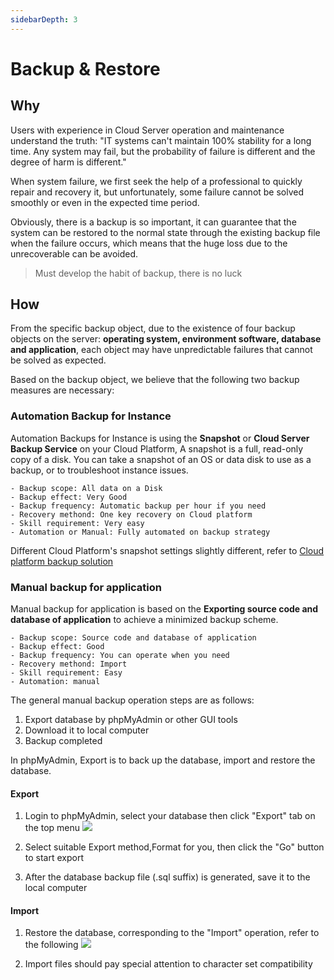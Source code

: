 ```yaml
---
sidebarDepth: 3
---
```


# Backup & Restore

## Why

Users with experience in Cloud Server operation and maintenance understand the truth: "IT systems can't maintain 100% stability for a long time. Any system may fail, but the probability of failure is different and the degree of harm is different."

When system failure, we first seek the help of a professional to quickly repair and recovery it, but unfortunately, some failure cannot be solved smoothly or even in the expected time period.

Obviously, there is a backup is so important, it can guarantee that the system can be restored to the normal state through the existing backup file when the failure occurs, which means that the huge loss due to the unrecoverable can be avoided.

> Must develop the habit of backup, there is no luck

## How

From the specific backup object, due to the existence of four backup objects on the server: **operating system, environment software, database and application**, each object may have unpredictable failures that cannot be solved as expected.

Based on the backup object, we believe that the following two backup measures are necessary:

### Automation Backup for Instance

Automation Backups for Instance is using the **Snapshot** or **Cloud Server Backup Service** on your Cloud Platform, A snapshot is a full, read-only copy of a disk. You can take a snapshot of an OS or data disk to use as a backup, or to troubleshoot instance issues.

```
- Backup scope: All data on a Disk
- Backup effect: Very Good
- Backup frequency: Automatic backup per hour if you need
- Recovery methond: One key recovery on Cloud platform
- Skill requirement: Very easy 
- Automation or Manual: Fully automated on backup strategy
```

Different Cloud Platform's snapshot settings slightly different, refer to [Cloud platform backup solution](https://support.websoft9.com/docs/faq/tech-instance.html)

### Manual backup for application

Manual backup for application is based on the **Exporting source code and database of application** to achieve a minimized backup scheme.

```
- Backup scope: Source code and database of application
- Backup effect: Good
- Backup frequency: You can operate when you need
- Recovery methond: Import
- Skill requirement: Easy 
- Automation: manual
```
The general manual backup operation steps are as follows:

1. Export database by phpMyAdmin or other GUI tools
2. Download it to local computer
3. Backup completed

In phpMyAdmin, Export is to back up the database, import and restore the database.

#### Export

1. Login to phpMyAdmin, select your database then click "Export" tab on the top menu
   ![](http://libs.websoft9.com/Websoft9/DocsPicture/en/phpmyadmin/phpmyadmin-export-websoft9.png)

2. Select suitable Export method,Format for you, then click the "Go" button to start export

3. After the database backup file (.sql suffix) is generated, save it to the local computer


#### Import

1. Restore the database, corresponding to the "Import" operation, refer to the following
   ![](https://libs.websoft9.com/Websoft9/DocsPicture/en/mongodb/mongodb-import-websoft9.png)

2. Import files should pay special attention to character set compatibility